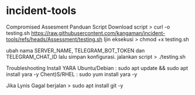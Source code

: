 # incident-tools
Compromised Assesment
Panduan Script
Download script > curl -o testing.sh https://raw.githubusercontent.com/kangaman/incident-tools/refs/heads/Assessment/testing.sh
Ijin eksekusi > chmod +x testing.sh

ubah nama SERVER_NAME, TELEGRAM_BOT_TOKEN dan TELEGRAM_CHAT_ID
lalu simpan konfigurasi.
jalankan script > ./testing.sh

Troubleshooting
Install YARA
Ubuntu/Debian : sudo apt update && sudo apt install yara -y
Chent)S/RHEL : sudo yum install yara -y

Jika Lynis Gagal berjalan > sudo apt install git -y

